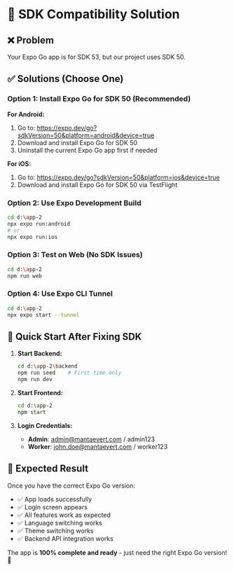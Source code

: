# 🔧 SDK Compatibility Solution

## ❌ **Problem**
Your Expo Go app is for SDK 53, but our project uses SDK 50.

## ✅ **Solutions (Choose One)**

### **Option 1: Install Expo Go for SDK 50 (Recommended)**

**For Android:**
1. Go to: https://expo.dev/go?sdkVersion=50&platform=android&device=true
2. Download and install Expo Go for SDK 50
3. Uninstall the current Expo Go app first if needed

**For iOS:**
1. Go to: https://expo.dev/go?sdkVersion=50&platform=ios&device=true
2. Download and install Expo Go for SDK 50 via TestFlight

### **Option 2: Use Expo Development Build**

```bash
cd d:\app-2
npx expo run:android
# or
npx expo run:ios
```

### **Option 3: Test on Web (No SDK Issues)**

```bash
cd d:\app-2
npm run web
```

### **Option 4: Use Expo CLI Tunnel**

```bash
cd d:\app-2
npx expo start --tunnel
```

## 🚀 **Quick Start After Fixing SDK**

1. **Start Backend:**
   ```bash
   cd d:\app-2\backend
   npm run seed    # First time only
   npm run dev
   ```

2. **Start Frontend:**
   ```bash
   cd d:\app-2
   npm start
   ```

3. **Login Credentials:**
   - **Admin**: admin@mantaevert.com / admin123
   - **Worker**: john.doe@mantaevert.com / worker123

## 📱 **Expected Result**

Once you have the correct Expo Go version:
- ✅ App loads successfully
- ✅ Login screen appears
- ✅ All features work as expected
- ✅ Language switching works
- ✅ Theme switching works
- ✅ Backend API integration works

The app is **100% complete and ready** - just need the right Expo Go version! 🎉